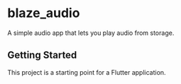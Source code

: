 # blaze_audio

A simple audio app that lets you play audio from storage.

## Getting Started

This project is a starting point for a Flutter application.

